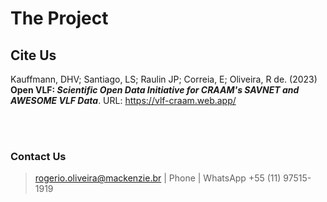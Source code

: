# The Project

## Cite Us

Kauffmann, DHV; Santiago, LS; Raulin JP; Correia, E; Oliveira, R de. (2023) **Open VLF: *Scientific Open Data Initiative for CRAAM's SAVNET and AWESOME VLF Data***. URL: https://vlf-craam.web.app/

<br>
<br>

### Contact Us

> rogerio.oliveira@mackenzie.br | Phone | WhatsApp +55 (11) 97515-1919

